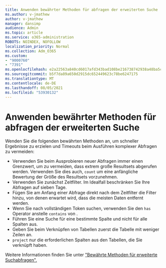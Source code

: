 ```yaml
---
title: Anwenden bewährter Methoden für abfragen der erweiterten Suche
ms.author: v-jmathew
author: v-jmathew
manager: dansimp
audience: Admin
ms.topic: article
ms.service: o365-administration
ROBOTS: NOINDEX, NOFOLLOW
localization_priority: Normal
ms.collection: Adm_O365
ms.custom:
- "9000760"
- "7391"
ms.openlocfilehash: e2a22563a840cd6017afd343bad108be216738742938a48ba5ceb1010fd16098
ms.sourcegitcommit: b5f7da89a650d2915dc652449623c78be6247175
ms.translationtype: MT
ms.contentlocale: de-DE
ms.lasthandoff: 08/05/2021
ms.locfileid: "53930132"
---
```

# <a name="apply-best-practices-for-advanced-hunting-queries"></a>Anwenden bewährter Methoden für abfragen der erweiterten Suche

Wenden Sie die folgenden bewährten Methoden an, um schneller Ergebnisse zu erzielen und Timeouts beim Ausführen komplexer Abfragen zu vermeiden:

- Verwenden Sie beim Ausprobieren neuer Abfragen immer einen Grenzwert, um zu vermeiden, dass extrem große Resultsets abgerufen werden. Verwenden Sie dies auch, `count` um eine anfängliche Bewertung der Größe des Resultsets vorzunehmen.
- Verwenden Sie zunächst Zeitfilter. Im Idealfall beschränken Sie Ihre Abfragen auf sieben Tage.
- Fügen Sie am Anfang einer Abfrage direkt nach dem Zeitfilter die Filter hinzu, von denen erwartet wird, dass die meisten Daten entfernt werden.
- Wenn Sie nach vollständigen Token suchen, verwenden Sie den `has` Operator anstelle `contains` von .
- Führen Sie eine Suche für eine bestimmte Spalte und nicht für alle Spalten aus.
- Geben Sie beim Verknüpfen von Tabellen zuerst die Tabelle mit weniger Zeilen an.
- `project` nur die erforderlichen Spalten aus den Tabellen, die Sie verknüpft haben.

Weitere Informationen finden Sie unter ["Bewährte Methoden für erweiterte Suchabfragen".](https://go.microsoft.com/fwlink/?linkid=2144812)

